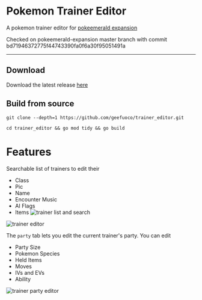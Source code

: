 # Pokemon Trainer Editor

A pokemon trainer editor for [pokeemerald expansion](https://github.com/rh-hideout/pokeemerald-expansion)

Checked on pokeemerald-expansion master branch with commit bd71946372775f44743390fa0f6a30f95051491a

---

## Download

Download the latest release [here](https://github.com/geefuoco/trainer_editor/releases/latest)

## Build from source

`git clone --depth=1 https://github.com/geefuoco/trainer_editor.git`

`cd trainer_editor && go mod tidy && go build`

# Features

Searchable list of trainers to edit their

- Class
- Pic
- Name
- Encounter Music
- AI Flags
- Items
![trainer list and search](https://github.com/geefuoco/trainer_editor/assets/87877876/a08ce8e0-23fd-4569-8d54-dc5265d6eb3d)

![trainer editor](https://github.com/geefuoco/trainer_editor/assets/87877876/8a968b3b-8a12-4f06-b8b9-ca58f8d6e798)

The `party` tab lets you edit the current trainer's party. You can edit

- Party Size
- Pokemon Species
- Held Items
- Moves
- IVs and EVs
- Ability

![trainer party editor](https://github.com/geefuoco/trainer_editor/assets/87877876/20e59a02-f09e-4207-8375-a857a929998f)




